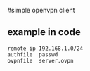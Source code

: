 #simple openvpn client

## example in code
```
remote ip 192.168.1.0/24
authfile  passwd
ovpnfile  server.ovpn
```